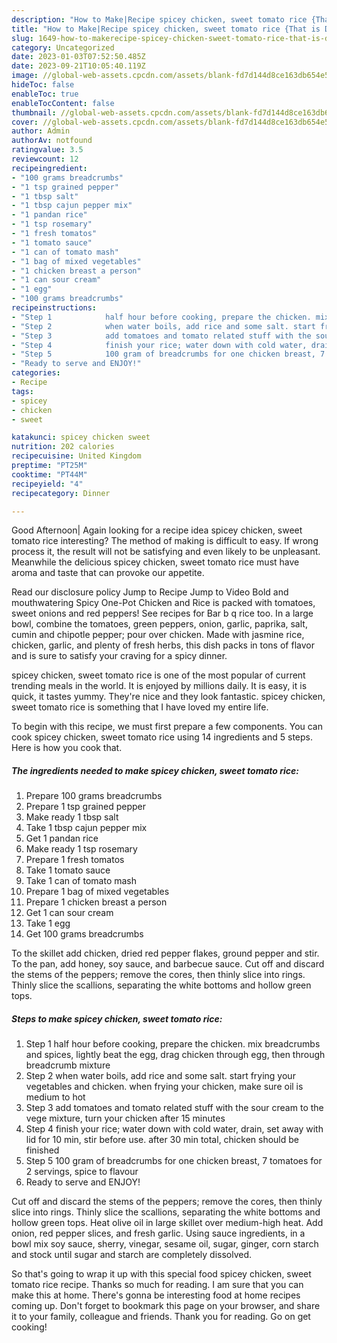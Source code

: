 ```yaml
---
description: "How to Make|Recipe spicey chicken, sweet tomato rice {That is Delicious"
title: "How to Make|Recipe spicey chicken, sweet tomato rice {That is Delicious"
slug: 1649-how-to-makerecipe-spicey-chicken-sweet-tomato-rice-that-is-delicious
category: Uncategorized
date: 2023-01-03T07:52:50.485Z
date: 2023-09-21T10:05:40.119Z
image: //global-web-assets.cpcdn.com/assets/blank-fd7d144d8ce163db654e5a02c40b08a2775adb7897d16e4062681dc7e1b2800f.png
hideToc: false
enableToc: true
enableTocContent: false
thumbnail: //global-web-assets.cpcdn.com/assets/blank-fd7d144d8ce163db654e5a02c40b08a2775adb7897d16e4062681dc7e1b2800f.png
cover: //global-web-assets.cpcdn.com/assets/blank-fd7d144d8ce163db654e5a02c40b08a2775adb7897d16e4062681dc7e1b2800f.png
author: Admin
authorAv: notfound
ratingvalue: 3.5
reviewcount: 12
recipeingredient:
- "100 grams breadcrumbs"
- "1 tsp grained pepper"
- "1 tbsp salt"
- "1 tbsp cajun pepper mix"
- "1 pandan rice"
- "1 tsp rosemary"
- "1 fresh tomatos"
- "1 tomato sauce"
- "1 can of tomato mash"
- "1 bag of mixed vegetables"
- "1 chicken breast a person"
- "1 can sour cream"
- "1 egg"
- "100 grams breadcrumbs"
recipeinstructions:
- "Step 1            half hour before cooking, prepare the chicken. mix breadcrumbs and spices, lightly beat the egg, drag chicken through egg, then through breadcrumb mixture"
- "Step 2            when water boils, add rice and some salt. start frying your vegetables and chicken. when frying your chicken, make sure oil is medium to hot"
- "Step 3            add tomatoes and tomato related stuff with the sour cream to the vege mixture, turn your chicken after 15 minutes"
- "Step 4            finish your rice; water down with cold water, drain, set away with lid for 10 min, stir before use. after 30 min total, chicken should be finished"
- "Step 5            100 gram of breadcrumbs for one chicken breast, 7 tomatoes for 2 servings, spice to flavour"
- "Ready to serve and ENJOY!"
categories:
- Recipe
tags:
- spicey
- chicken
- sweet

katakunci: spicey chicken sweet 
nutrition: 202 calories
recipecuisine: United Kingdom
preptime: "PT25M"
cooktime: "PT44M"
recipeyield: "4"
recipecategory: Dinner

---
```



Good Afternoon| Again looking for a recipe idea spicey chicken, sweet tomato rice interesting? The method of making is difficult to easy. If wrong process it, the result will not be satisfying and even likely to be unpleasant. Meanwhile the delicious spicey chicken, sweet tomato rice must have aroma and taste that can provoke our appetite.





Read our disclosure policy Jump to Recipe Jump to Video Bold and mouthwatering Spicy One-Pot Chicken and Rice is packed with tomatoes, sweet onions and red peppers! See recipes for Bar b q rice too. In a large bowl, combine the tomatoes, green peppers, onion, garlic, paprika, salt, cumin and chipotle pepper; pour over chicken. Made with jasmine rice, chicken, garlic, and plenty of fresh herbs, this dish packs in tons of flavor and is sure to satisfy your craving for a spicy dinner.

spicey chicken, sweet tomato rice is one of the most popular of current trending meals in the world. It is enjoyed by millions daily. It is easy, it is quick, it tastes yummy. They're nice and they look fantastic. spicey chicken, sweet tomato rice is something that I have loved my entire life.


To begin with this recipe, we must first prepare a few components. You can cook spicey chicken, sweet tomato rice using 14 ingredients and 5 steps. Here is how you cook that.

<!--inarticleads1-->

##### The ingredients needed to make spicey chicken, sweet tomato rice:

1. Prepare 100 grams breadcrumbs
1. Prepare 1 tsp grained pepper
1. Make ready 1 tbsp salt
1. Take 1 tbsp cajun pepper mix
1. Get 1 pandan rice
1. Make ready 1 tsp rosemary
1. Prepare 1 fresh tomatos
1. Take 1 tomato sauce
1. Take 1 can of tomato mash
1. Prepare 1 bag of mixed vegetables
1. Prepare 1 chicken breast a person
1. Get 1 can sour cream
1. Take 1 egg
1. Get 100 grams breadcrumbs


To the skillet add chicken, dried red pepper flakes, ground pepper and stir. To the pan, add honey, soy sauce, and barbecue sauce. Cut off and discard the stems of the peppers; remove the cores, then thinly slice into rings. Thinly slice the scallions, separating the white bottoms and hollow green tops. 

<!--inarticleads2-->

##### Steps to make spicey chicken, sweet tomato rice:

1. Step 1            half hour before cooking, prepare the chicken. mix breadcrumbs and spices, lightly beat the egg, drag chicken through egg, then through breadcrumb mixture
1. Step 2            when water boils, add rice and some salt. start frying your vegetables and chicken. when frying your chicken, make sure oil is medium to hot
1. Step 3            add tomatoes and tomato related stuff with the sour cream to the vege mixture, turn your chicken after 15 minutes
1. Step 4            finish your rice; water down with cold water, drain, set away with lid for 10 min, stir before use. after 30 min total, chicken should be finished
1. Step 5            100 gram of breadcrumbs for one chicken breast, 7 tomatoes for 2 servings, spice to flavour
1. Ready to serve and ENJOY!

Cut off and discard the stems of the peppers; remove the cores, then thinly slice into rings. Thinly slice the scallions, separating the white bottoms and hollow green tops. Heat olive oil in large skillet over medium-high heat. Add onion, red pepper slices, and fresh garlic. Using sauce ingredients, in a bowl mix soy sauce, sherry, vinegar, sesame oil, sugar, ginger, corn starch and stock until sugar and starch are completely dissolved. 

So that's going to wrap it up with this special food spicey chicken, sweet tomato rice recipe. Thanks so much for reading. I am sure that you can make this at home. There's gonna be interesting food at home recipes coming up. Don't forget to bookmark this page on your browser, and share it to your family, colleague and friends. Thank you for reading. Go on get cooking!
